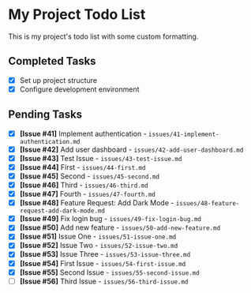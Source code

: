 # My Project Todo List

This is my project's todo list with some custom formatting.

## Completed Tasks
- [x] Set up project structure
- [x] Configure development environment

## Pending Tasks
- [x] **[Issue #41]** Implement authentication - `issues/41-implement-authentication.md`
- [x] **[Issue #42]** Add user dashboard - `issues/42-add-user-dashboard.md`
- [x] **[Issue #43]** Test Issue - `issues/43-test-issue.md`
- [x] **[Issue #44]** First - `issues/44-first.md`
- [x] **[Issue #45]** Second - `issues/45-second.md`
- [x] **[Issue #46]** Third - `issues/46-third.md`
- [x] **[Issue #47]** Fourth - `issues/47-fourth.md`
- [x] **[Issue #48]** Feature Request: Add Dark Mode - `issues/48-feature-request-add-dark-mode.md`
- [x] **[Issue #49]** Fix login bug - `issues/49-fix-login-bug.md`
- [x] **[Issue #50]** Add new feature - `issues/50-add-new-feature.md`
- [x] **[Issue #51]** Issue One - `issues/51-issue-one.md`
- [x] **[Issue #52]** Issue Two - `issues/52-issue-two.md`
- [x] **[Issue #53]** Issue Three - `issues/53-issue-three.md`
- [x] **[Issue #54]** First Issue - `issues/54-first-issue.md`
- [x] **[Issue #55]** Second Issue - `issues/55-second-issue.md`
- [ ] **[Issue #56]** Third Issue - `issues/56-third-issue.md`
